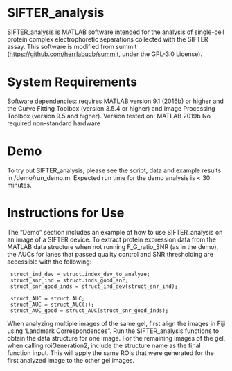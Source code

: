 # SIFTER_analysis

SIFTER_analysis is MATLAB software intended for the analysis of single-cell protein complex electrophoretic separations collected with the SIFTER assay. This software is modified from summit (https://github.com/herrlabucb/summit, under the GPL-3.0 License).

# System Requirements
Software dependencies: requires MATLAB version 9.1 (2016b) or higher and the Curve Fitting Toolbox (version 3.5.4 or higher) and Image Processing Toolbox (version 9.5 and higher).
Version tested on: MATLAB 2019b
No required non-standard hardware


# Demo
To try out SIFTER_analysis, please see the script, data and example results in /demo/run_demo.m. Expected run time for the demo analysis is < 30 minutes.

# Instructions for Use
The “Demo” section includes an example of how to use SIFTER_analysis on an image of a SIFTER device. To extract protein expression data from the MATLAB data structure when not running F_G_ratio_SNR (as in the demo), the AUCs for lanes that passed quality control and SNR thresholding are accessible with the following:

     struct_ind_dev = struct.index_dev_to_analyze;
     struct_snr_ind = struct.inds_good_snr;
     struct_snr_good_inds = struct_ind_dev(struct_snr_ind);

     struct_AUC = struct.AUC;
     struct_AUC = struct_AUC(:);
     struct_AUC_good = struct_AUC(struct_snr_good_inds);

When analyzing multiple images of the same gel, first align the images in Fiji using ‘Landmark Correspondences”. Run the SIFTER_analysis functions to obtain the data structure for one image. For the remaining images of the gel, when calling roiGeneration2, include the structure name as the final function input. This will apply the same ROIs that were generated for the first analyzed image to the other gel images.

